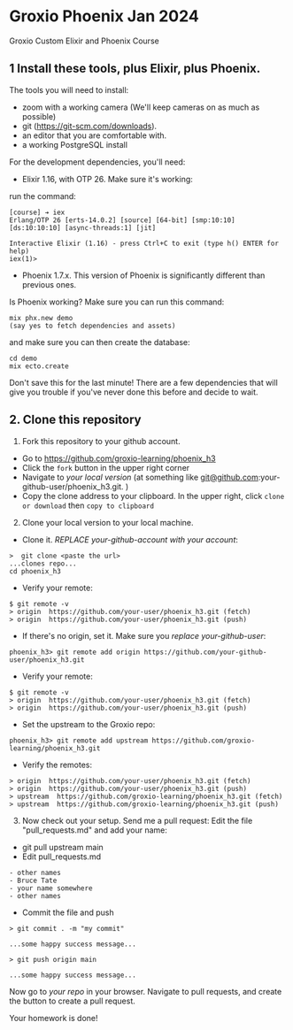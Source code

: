 # Groxio Phoenix Jan 2024
Groxio Custom Elixir and Phoenix Course

## 1 Install these tools, plus Elixir, plus Phoenix. 

The tools you will need to install: 

- zoom with a working camera (We'll keep cameras on as much as possible)
- git (https://git-scm.com/downloads). 
- an editor that you are comfortable with. 
- a working PostgreSQL install

For the development dependencies, you'll need: 

- Elixir 1.16, with OTP 26. Make sure it's working: 

run the command: 

```
[course] ➔ iex
Erlang/OTP 26 [erts-14.0.2] [source] [64-bit] [smp:10:10] [ds:10:10:10] [async-threads:1] [jit]

Interactive Elixir (1.16) - press Ctrl+C to exit (type h() ENTER for help)
iex(1)> 
```

- Phoenix 1.7.x. This version of Phoenix is significantly different than previous ones.


Is Phoenix working? Make sure you can run this command: 

```
mix phx.new demo
(say yes to fetch dependencies and assets)
```

and make sure you can then create the database: 

```
cd demo
mix ecto.create
```

Don't save this for the last minute! There are a few dependencies that will give you trouble if you've never done this before and decide to wait. 


## 2. Clone this repository

1. Fork this repository to your github account. 

- Go to https://github.com/groxio-learning/phoenix_h3
- Click the `fork` button in the upper right corner
- Navigate to *your local version* (at something like git@github.com:your-github-user/phoenix_h3.git. )
- Copy the clone address to your clipboard. In the upper right, click `clone or download` then `copy to clipboard`

2. Clone your local version to your local machine. 

- Clone it. *REPLACE your-github-account with your account*:  

```
>  git clone <paste the url>
...clones repo...
cd phoenix_h3
```

- Verify your remote: 

```
$ git remote -v
> origin  https://github.com/your-user/phoenix_h3.git (fetch)
> origin  https://github.com/your-user/phoenix_h3.git (push)
```


- If there's no origin, set it. Make sure you *replace your-github-user*:

```
phoenix_h3> git remote add origin https://github.com/your-github-user/phoenix_h3.git
```

- Verify your remote: 

```
$ git remote -v
> origin  https://github.com/your-user/phoenix_h3.git (fetch)
> origin  https://github.com/your-user/phoenix_h3.git (push)
```

- Set the upstream to the Groxio repo:

```
phoenix_h3> git remote add upstream https://github.com/groxio-learning/phoenix_h3.git
```

- Verify the remotes: 

```
> origin  https://github.com/your-user/phoenix_h3.git (fetch)
> origin  https://github.com/your-user/phoenix_h3.git (push)
> upstream  https://github.com/groxio-learning/phoenix_h3.git (fetch)
> upstream  https://github.com/groxio-learning/phoenix_h3.git (push)
```

3. Now check out your setup. Send me a pull request: Edit the file "pull_requests.md" and add your name: 

- git pull upstream main
- Edit pull_requests.md

```
- other names
- Bruce Tate
- your name somewhere
- other names
```

- Commit the file and push

```
> git commit . -m "my commit"

...some happy success message...

> git push origin main

...some happy success message...
```

Now go to _your repo_ in your browser. Navigate to pull requests, and create the button to create a pull request. 

Your homework is done!

